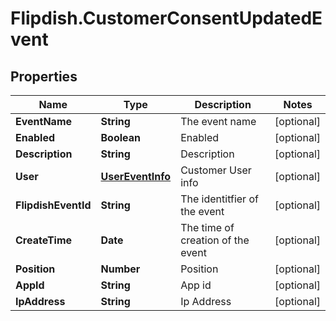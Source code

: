 # Flipdish.CustomerConsentUpdatedEvent

## Properties
Name | Type | Description | Notes
------------ | ------------- | ------------- | -------------
**EventName** | **String** | The event name | [optional] 
**Enabled** | **Boolean** | Enabled | [optional] 
**Description** | **String** | Description | [optional] 
**User** | [**UserEventInfo**](UserEventInfo.md) | Customer User info | [optional] 
**FlipdishEventId** | **String** | The identitfier of the event | [optional] 
**CreateTime** | **Date** | The time of creation of the event | [optional] 
**Position** | **Number** | Position | [optional] 
**AppId** | **String** | App id | [optional] 
**IpAddress** | **String** | Ip Address | [optional] 



